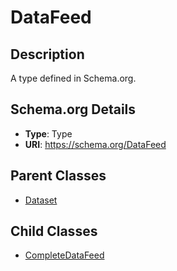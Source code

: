 # DataFeed

## Description
A type defined in Schema.org.

## Schema.org Details
- **Type**: Type
- **URI**: https://schema.org/DataFeed

## Parent Classes
- [Dataset](../Dataset.md)

## Child Classes
- [CompleteDataFeed](CompleteDataFeed/CompleteDataFeed.md)

